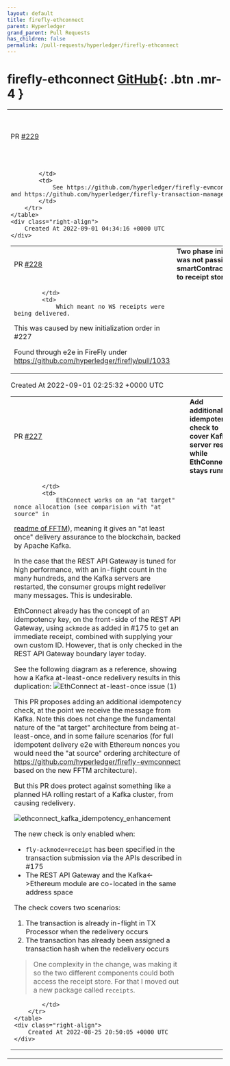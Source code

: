 ```yaml
---
layout: default
title: firefly-ethconnect
parent: Hyperledger
grand_parent: Pull Requests
has_children: false
permalink: /pull-requests/hyperledger/firefly-ethconnect
---
```


# firefly-ethconnect <span class="fs-3 right-align">[GitHub](https://github.com/hyperledger/firefly-ethconnect){: .btn .mr-4 }</span>


<div>
    <table>
        <tr>
            <td>
                PR <a href="https://github.com/hyperledger/firefly-ethconnect/pull/229" class=".btn">#229</a>
            </td>
            <td>
                <b>
                    Remove early FFCAPI implementation not it is replaced by EVMConnect
                </b>
            </td>
        </tr>
        <tr>
            <td>
                
            </td>
            <td>
                See https://github.com/hyperledger/firefly-evmconnect and https://github.com/hyperledger/firefly-transaction-manager
            </td>
        </tr>
    </table>
    <div class="right-align">
        Created At 2022-09-01 04:34:16 +0000 UTC
    </div>
</div>

<div>
    <table>
        <tr>
            <td>
                PR <a href="https://github.com/hyperledger/firefly-ethconnect/pull/228" class=".btn">#228</a>
            </td>
            <td>
                <b>
                    Two phase init was not passing smartContractGW to receipt store
                </b>
            </td>
        </tr>
        <tr>
            <td>
                
            </td>
            <td>
                Which meant no WS receipts were being delivered.

This was caused by new initialization order in #227 

Found through e2e in FireFly under https://github.com/hyperledger/firefly/pull/1033
            </td>
        </tr>
    </table>
    <div class="right-align">
        Created At 2022-09-01 02:25:32 +0000 UTC
    </div>
</div>

<div>
    <table>
        <tr>
            <td>
                PR <a href="https://github.com/hyperledger/firefly-ethconnect/pull/227" class=".btn">#227</a>
            </td>
            <td>
                <b>
                    Add additional idempotence check to cover Kafka server restart, while EthConnect stays running
                </b>
            </td>
        </tr>
        <tr>
            <td>
                
            </td>
            <td>
                EthConnect works on an "at target" nonce allocation (see comparision with "at source" in
[readme of FFTM](https://github.com/hyperledger/firefly-transaction-manager/blob/main/README.md#nonce-management)), meaning it gives an "at least once" delivery assurance to the blockchain, backed by Apache Kafka.

In the case that the REST API Gateway is tuned for high performance, with an in-flight count in the many hundreds, and the Kafka servers are restarted, the consumer groups might redeliver many messages. This is undesirable.

EthConnect already has the concept of an idempotency key, on the front-side of the REST API Gateway, using `ackmode` as added in #175 to get an immediate receipt, combined with supplying your own custom ID. However, that is only checked in the REST API Gateway boundary layer today.

See the following diagram as a reference, showing how a Kafka at-least-once redelivery results in this duplication:
![EthConnect at-least-once issue (1)](https://user-images.githubusercontent.com/6660217/186766456-c229e16c-a22b-4846-9e81-9af879e5eda1.jpg)

This PR proposes adding an additional idempotency check, at the point we receive the message from Kafka. Note this does not change the fundamental nature of the "at target" architecture from being at-least-once, and in some failure scenarios (for full idempotent delivery e2e with Ethereum nonces you would need the "at source" ordering architecture of https://github.com/hyperledger/firefly-evmconnect based on the new FFTM architecture).

But this PR does protect against something like a planned HA rolling restart of a Kafka cluster, from causing redelivery.

![ethconnect_kafka_idempotency_enhancement](https://user-images.githubusercontent.com/6660217/186765590-2d643579-efa8-43fe-b64d-2a80808e17b1.jpg)

The new check is only enabled when:
- `fly-ackmode=receipt` has been specified in the transaction submission via the APIs described in #175 
- The REST API Gateway and the Kafka<->Ethereum module are co-located in the same address space

The check covers two scenarios:
1. The transaction is already in-flight in TX Processor when the redelivery occurs
2. The transaction has already been assigned a transaction hash when the redelivery occurs

> One complexity in the change, was making it so the two different components could both access the receipt store. For that I moved out a new package called `receipts`.
 
            </td>
        </tr>
    </table>
    <div class="right-align">
        Created At 2022-08-25 20:50:05 +0000 UTC
    </div>
</div>

